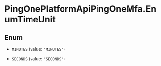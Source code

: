 # PingOnePlatformApiPingOneMfa.EnumTimeUnit

## Enum


* `MINUTES` (value: `"MINUTES"`)

* `SECONDS` (value: `"SECONDS"`)


